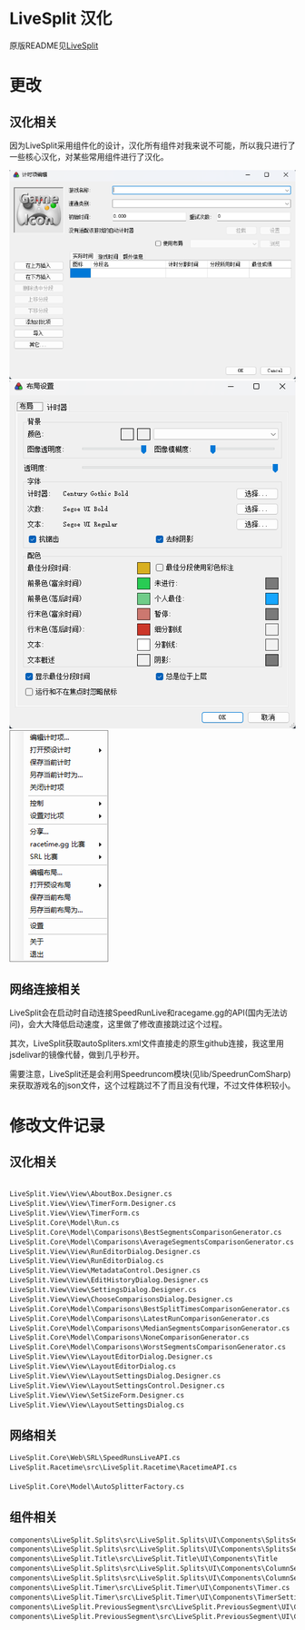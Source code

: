 ﻿# LiveSplit 汉化

原版README见[LiveSplit](https://github.com/LiveSplit/LiveSplit)

# 更改

## 汉化相关

因为LiveSplit采用组件化的设计，汉化所有组件对我来说不可能，所以我只进行了一些核心汉化，对某些常用组件进行了汉化。

![alt text](image-1.png)
![alt text](image-2.png)
![alt text](image.png)

## 网络连接相关

LiveSplit会在启动时自动连接SpeedRunLive和racegame.gg的API(国内无法访问)，会大大降低启动速度，这里做了修改直接跳过这个过程。

其次，LiveSplit获取autoSpliters.xml文件直接走的原生github连接，我这里用jsdelivar的镜像代替，做到几乎秒开。

需要注意，LiveSplit还是会利用Speedruncom模块(见lib/SpeedrunComSharp)来获取游戏名的json文件，这个过程跳过不了而且没有代理，不过文件体积较小。

# 修改文件记录

## 汉化相关

```bash

LiveSplit.View\View\AboutBox.Designer.cs
LiveSplit.View\View\TimerForm.Designer.cs
LiveSplit.View\View\TimerForm.cs
LiveSplit.Core\Model\Run.cs
LiveSplit.Core\Model\Comparisons\BestSegmentsComparisonGenerator.cs
LiveSplit.Core\Model\Comparisons\AverageSegmentsComparisonGenerator.cs
LiveSplit.View\View\RunEditorDialog.Designer.cs
LiveSplit.View\View\RunEditorDialog.cs
LiveSplit.View\View\MetadataControl.Designer.cs
LiveSplit.View\View\EditHistoryDialog.Designer.cs
LiveSplit.View\View\SettingsDialog.Designer.cs
LiveSplit.View\View\ChooseComparisonsDialog.Designer.cs
LiveSplit.Core\Model\Comparisons\BestSplitTimesComparisonGenerator.cs
LiveSplit.Core\Model\Comparisons\LatestRunComparisonGenerator.cs
LiveSplit.Core\Model\Comparisons\MedianSegmentsComparisonGenerator.cs
LiveSplit.Core\Model\Comparisons\NoneComparisonGenerator.cs
LiveSplit.Core\Model\Comparisons\WorstSegmentsComparisonGenerator.cs
LiveSplit.View\View\LayoutEditorDialog.Designer.cs
LiveSplit.View\View\LayoutEditorDialog.cs
LiveSplit.View\View\LayoutSettingsDialog.Designer.cs
LiveSplit.View\View\LayoutSettingsControl.Designer.cs
LiveSplit.View\View\SetSizeForm.Designer.cs
LiveSplit.View\View\LayoutSettingsDialog.cs
```

## 网络相关

```bash
LiveSplit.Core\Web\SRL\SpeedRunsLiveAPI.cs
LiveSplit.Racetime\src\LiveSplit.Racetime\RacetimeAPI.cs

LiveSplit.Core\Model\AutoSplitterFactory.cs
```

## 组件相关

```bash
components\LiveSplit.Splits\src\LiveSplit.Splits\UI\Components\SplitsSettings.cs
components\LiveSplit.Splits\src\LiveSplit.Splits\UI\Components\SplitsSettings.Designer.cs
components\LiveSplit.Title\src\LiveSplit.Title\UI\Components\Title
components\LiveSplit.Splits\src\LiveSplit.Splits\UI\Components\ColumnSettings.Designer.cs
components\LiveSplit.Splits\src\LiveSplit.Splits\UI\Components\ColumnSettings.cs
components\LiveSplit.Timer\src\LiveSplit.Timer\UI\Components\Timer.cs
components\LiveSplit.Timer\src\LiveSplit.Timer\UI\Components\TimerSettings.Designer.cs
components\LiveSplit.PreviousSegment\src\LiveSplit.PreviousSegment\UI\Components\PreviousSegmentSettings.cs
components\LiveSplit.PreviousSegment\src\LiveSplit.PreviousSegment\UI\Components\PreviousSegmentSettings.Designer.cs
```